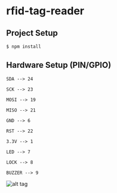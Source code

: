 # rfid-tag-reader

## Project Setup
```bash
$ npm install
```

## Hardware Setup (PIN/GPIO)
```
SDA --> 24

SCK --> 23

MOSI --> 19

MISO --> 21

GND --> 6

RST --> 22

3.3V --> 1

LED --> 7

LOCK --> 8

BUZZER --> 9
```


![alt tag](https://www.element14.com/community/servlet/JiveServlet/previewBody/73950-102-12-339300/pi3_gpio.png)
